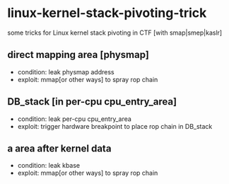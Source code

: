 # linux-kernel-stack-pivoting-trick
some tricks for Linux kernel stack pivoting in CTF \[with smap|smep|kaslr\]

## direct mapping area [physmap]
- condition: leak physmap address
- exploit: mmap\[or other ways\] to spray rop chain

## DB_stack [in per-cpu cpu_entry_area]
- condition: leak per-cpu cpu_entry_area
- exploit: trigger hardware breakpoint to place rop chain in DB_stack

## a area after kernel data
- condition: leak kbase
- exploit: mmap\[or other ways\] to spray rop chain
